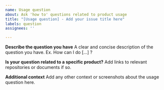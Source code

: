 ```yaml
---
name: Usage question
about: Ask 'how to' questions related to product usage
title: "[Usage question] - Add your issue title here"
labels: question
assignees: ''

---
```


**Describe the question you have**
A clear and concise description of the question you have. Ex. How can I do [...] ?

**Is your question related to a specific product?**
Add links to relevant repositories or documents if so.

**Additional context**
Add any other context or screenshots about the usage question here.
